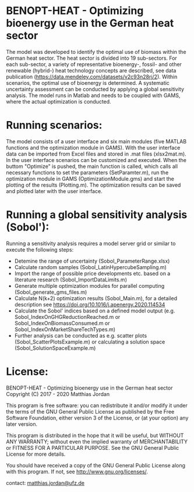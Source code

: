 # BENOPT-HEAT - Optimizing bioenergy use in the German heat sector

The model was developed to identify the optimal use of biomass within the German heat sector. The heat sector is divided into 19 sub-sectors. For each sub-sector, a variety of representative bioenergy-, fossil- and other renewable (hybrid-) heat technology concepts are described, see data publication (https://data.mendeley.com/datasets/v2c93n28rj/2). Within scenarios, the optimal use of bioenergy is determined. A systematic uncertainty assessment can be conducted by applying a global sensitivity analysis. The model runs in Matlab and needs to be coupled with GAMS, where the actual optimization is conducted.

Running scenarios:
==================

The model consists of a user interface and six main modules (five MATLAB functions and the optimization module in GAMS). With the user interface data can be imported from Excel files and stored in .mat files (xlsx2mat.m). In the user interface scenarios can be customized and executed. When the buttom "Optimize" is pushed, the main function is called, which calls all necessary functions to set the parameters (SetParamter.m), run the optimization module in GAMS (OptimizationModule.gms) and start the plotting of the results (Plotting.m). The optimization results can be saved and plotted later with the user interface.

Running a global sensitivity analysis (Sobol'):
===============================================

Running a sensitivity analysis requires a model server grid or similar to execute the following steps:
- Detemine the range of uncertainty (Sobol_ParameterRange.xlsx)
- Calculate random samples (Sobol_LatinHypercubeSampling.m)
- Import the range of possible price developments etc. based on a literature research (Sobol_ImportDataLimits.m)
- Generate multiple optimization modules for parallel computing (Sobol_generate_gms_files.m)
- Calculate N(k+2) optimization results (Sobol_Main.m), for a detailed description see https://doi.org/10.1016/j.apenergy.2020.114534
- Calculate the Sobol' indices based on a defined model output (e.g. Sobol_IndexOnGHGReductionReached.m or Sobol_IndexOnBiomassConsumed.m or Sobol_IndexOnMarketShareTechTypes.m)
- Further analysis can be conducted as e.g. scatter plots (Sobol_ScatterPlotsExample.m) or calculating a solution space (Sobol_SolutionSpaceExample.m)


License:
========


BENOPT-HEAT - Optimizing bioenergy use in the German heat sector 
Copyright (C) 2017 - 2020 Matthias Jordan

This program is free software: you can redistribute it and/or modify it under the terms of the GNU General Public License as published by the Free Software Foundation, either version 3 of the License, or (at your option) any later version.
 
This program is distributed in the hope that it will be useful, but WITHOUT ANY WARRANTY; without even the implied warranty of MERCHANTABILITY or FITNESS FOR A PARTICULAR PURPOSE.  See the GNU General Public License for more details.

You should have received a copy of the GNU General Public License along with this program.  If not, see <http://www.gnu.org/licenses/>.

contact: matthias.jordan@ufz.de
